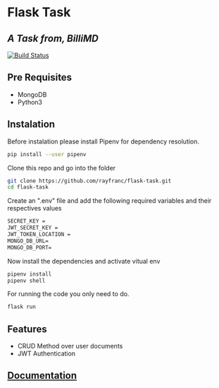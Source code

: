 # Flask Task

## _A Task from, BilliMD_

[![Build Status](https://travis-ci.org/joemccann/dillinger.svg?branch=master)](https://travis-ci.org/joemccann/dillinger)

## Pre Requisites

- MongoDB
- Python3

## Instalation

Before instalation please install Pipenv for dependency resolution.

```sh
pip install --user pipenv
```

Clone this repo and go into the folder

```zsh
git clone https://github.com/rayfranc/flask-task.git
cd flask-task
```

Create an ".env" file and add the following required variables and their respectives values

```txt
SECRET_KEY =
JWT_SECRET_KEY =
JWT_TOKEN_LOCATION =
MONGO_DB_URL=
MONGO_DB_PORT=
```

Now install the dependencies and activate vitual env

```sh
pipenv install
pipenv shell
```

For running the code you only need to do.

```sh
flask run
```

## Features

- CRUD Method over user documents
- JWT Authentication

## [Documentation](https://documenter.getpostman.com/view/23290368/2sAXqtaLhc)

